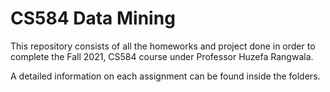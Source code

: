 # CS584 Data Mining

This repository consists of all the homeworks and project done in order to complete the Fall 2021, CS584 course under Professor Huzefa Rangwala.

A detailed information on each assignment can be found inside the folders.

